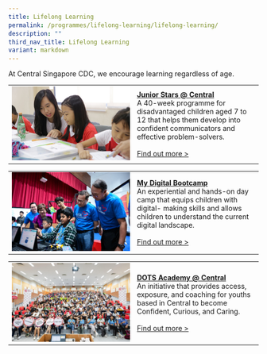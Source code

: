 ```yaml
---
title: Lifelong Learning
permalink: /programmes/lifelong-learning/lifelong-learning/
description: ""
third_nav_title: Lifelong Learning
variant: markdown
---
```

At Central Singapore CDC, we encourage learning regardless of age.

<table border="0" width="100%">
	<tbody><tr>
		<td width="50%">
			<img src="/images/Programmes/a38z1106_opz5f62c838795f41f09f9d91389022b306.jpg">
		</td>
		<td width="50%">
			<a href="/programmes/lifelong-learning/nurture"><b>Junior Stars @ Central</b></a><br>
A 40-week programme for disadvantaged children aged 7 to 12 that helps them develop into confident communicators and effective problem-solvers.
			<br><br><a href="/programmes/lifelong-learning/nurture">Find out more &gt;</a>
		</td>
	</tr>
</tbody></table>


<table border="0" width="100%">
	<tbody><tr>
		<td width="50%">
			<img src="/images/Programmes/mydigitalbootcamp.jpg">
		</td>
		<td width="50%">
			<a href="/programmes/lifelong-learning/mydigitalbootcamp/"><b>My Digital Bootcamp</b></a><br>
An experiential and hands-on day camp that equips children with digital- making skills and allows children to understand the current digital landscape.
			<br><br><a href="/programmes/lifelong-learning/mydigitalbootcamp/">Find out more &gt;</a>
		</td>
	</tr>
</tbody></table>

<table border="0" width="100%">
	<tbody><tr>
		<td width="50%">
			<img src="/images/DOTS_Academy___Central.jpg"> 
		</td>
		<td width="50%">
			<a href="/programmes/lifelong-learning/dots-academy-central/"><b>DOTS Academy @ Central</b></a><br>
An initiative that provides access, exposure, and coaching for youths based in Central to become Confident, Curious, and Caring.
			<br><br><a href="/programmes/lifelong-learning/dots-academy-central/">Find out more &gt;</a>
		</td>
	</tr>
</tbody></table>